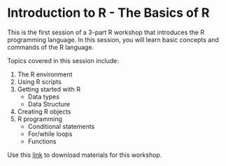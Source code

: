 # Introduction to R - The Basics of R
This is the first session of a 3-part R workshop that introduces the R programming language. In this session, you will learn basic concepts and commands of the R language.

Topics covered in this session include:

1. The R environment
2. Using R scripts
3. Getting started with R
    - Data types
    - Data Structure
4. Creating R objects
5. R programming
    - Conditional statements
    - For/while loops
    - Functions

Use this [link](https://bit.ly/cscar-r-basics) to download materials for this workshop.
